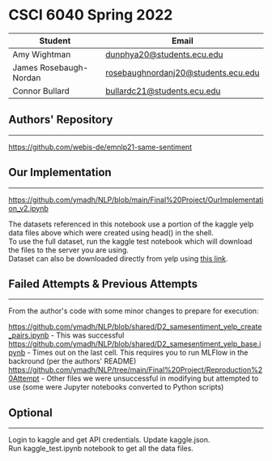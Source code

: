 # CSCI 6040 Spring 2022

| **Student**                | **Email**                            |
|----------------------------|--------------------------------------|
| Amy Wightman               | dunphya20@students.ecu.edu           |
| James Rosebaugh-Nordan     | rosebaughnordanj20@students.ecu.edu  |
| Connor Bullard             | bullardc21@students.ecu.edu          |

## Authors' Repository
----------------
https://github.com/webis-de/emnlp21-same-sentiment

## Our Implementation
----------------
https://github.com/ymadh/NLP/blob/main/Final%20Project/OurImplementation_v2.ipynb

The datasets referenced in this notebook use a portion of the kaggle yelp data files above which were created using head() in the shell.\
To use the full dataset, run the kaggle test notebook which will download the files to the server you are using.\
Dataset can also be downloaded directly from yelp using [this link](https://www.yelp.com/dataset/download).

## Failed Attempts & Previous Attempts
----------------
From the author's code with some minor changes to prepare for execution:

https://github.com/ymadh/NLP/blob/shared/D2_samesentiment_yelp_create_pairs.ipynb - This was successful\
https://github.com/ymadh/NLP/blob/shared/D2_samesentiment_yelp_base.ipynb - Times out on the last cell. This requires you to run MLFlow in the backround (per the authors' README)\
https://github.com/ymadh/NLP/tree/main/Final%20Project/Reproduction%20Attempt - Other files we were unsuccessful in modifying but attempted to use (some were Jupyter notebooks converted to Python scripts)

## Optional
----------------
Login to kaggle and get API credentials.  Update kaggle.json.\
Run kaggle_test.ipynb notebook to get all the data files.